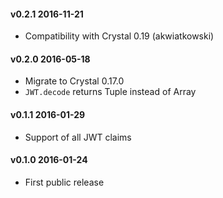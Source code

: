 #### v0.2.1 2016-11-21

* Compatibility with Crystal 0.19 (akwiatkowski)

#### v0.2.0 2016-05-18

* Migrate to Crystal 0.17.0
* `JWT.decode` returns Tuple instead of Array

#### v0.1.1 2016-01-29

* Support of all JWT claims

#### v0.1.0 2016-01-24

* First public release
